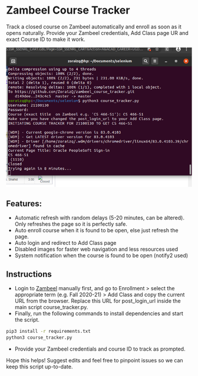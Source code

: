 # Zambeel Course Tracker
Track a closed course on Zambeel automatically and enroll as soon as it opens naturally. Provide your Zambeel credentials, Add Class page UR and exact Course ID to make it work.

![ss](ss.png)

## Features:
- Automatic refresh with random delays (5-20 minutes, can be altered). Only refreshes the page so it is perfectly safe.
- Auto enroll course when it is found to be open, else just refresh the page.
- Auto login and redirect to Add Class page
- Disabled images for faster web navigation and less resources used
- System notification when the course is found to be open (notify2 used)

## Instructions
- Login to [Zambeel](https://zambeel.lums.edu.pk/) manually first, and go to Enrollment > select the appropriate term (e.g. Fall 2020-21) > Add Class and copy the current URL from the browser. Replace this URL for post_login_url inside the main script course_tracker.py.
- Finally, run the following commands to install dependencies and start the script.
```sh
pip3 install -r requirements.txt 
python3 course_tracker.py
```
- Provide your Zambeel credentials and course ID to track as prompted. 

Hope this helps! Suggest edits and feel free to pinpoint issues so we can keep this script up-to-date.
